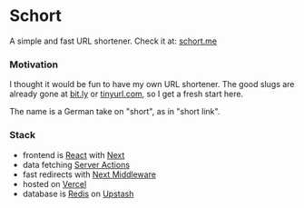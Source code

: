 # Schort

A simple and fast URL shortener. Check it at: [schort.me](https://schort.me/)

### Motivation

I thought it would be fun to have my own URL shortener.
The good slugs are already gone at [bit.ly](https://bitly.com/) or [tinyurl.com](https://tinyurl.com/), so I get a fresh start here.

The name is a German take on "short", as in "short link".

### Stack

- frontend is [React](https://reactjs.org/) with [Next](https://nextjs.org/)
- data fetching [Server Actions](https://nextjs.org/docs/app/building-your-application/data-fetching/server-actions)
- fast redirects with [Next Middleware](https://nextjs.org/docs/advanced-features/middleware)
- hosted on [Vercel](https://vercel.com/)
- database is [Redis](https://redis.io/) on [Upstash](https://upstash.com/redis)

